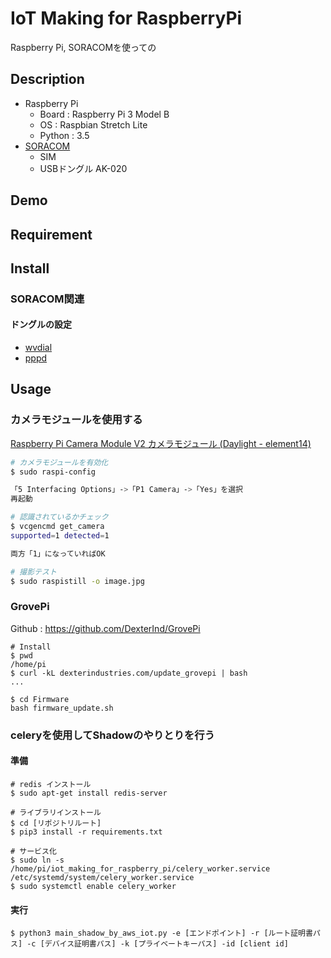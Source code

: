 IoT Making for RaspberryPi
====

Raspberry Pi, SORACOMを使っての

## Description

- Raspberry Pi
  - Board : Raspberry Pi 3 Model B
  - OS : Raspbian Stretch Lite
  - Python : 3.5
- [SORACOM](https://www.amazon.co.jp/dp/B01G1GSYHW)
  - SIM
  - USBドングル AK-020

## Demo

## Requirement

## Install

### SORACOM関連

#### ドングルの設定

- [wvdial](https://dev.soracom.io/jp/start/device_setting/#raspi_usb)
- [pppd](https://qiita.com/CLCL/items/95693f6a8daefc73ddaa)

## Usage

### カメラモジュールを使用する

[Raspberry Pi Camera Module V2 カメラモジュール (Daylight - element14)](https://www.amazon.co.jp/gp/product/B01ER2SKFS/ref=ppx_yo_dt_b_asin_title_o01_s00?ie=UTF8&psc=1)

```bash
# カメラモジュールを有効化
$ sudo raspi-config

「5 Interfacing Options」->「P1 Camera」->「Yes」を選択
再起動

# 認識されているかチェック
$ vcgencmd get_camera
supported=1 detected=1

両方「1」になっていればOK

# 撮影テスト
$ sudo raspistill -o image.jpg
```

### GrovePi

Github : https://github.com/DexterInd/GrovePi

```
# Install
$ pwd
/home/pi
$ curl -kL dexterindustries.com/update_grovepi | bash
...

$ cd Firmware
bash firmware_update.sh
```

### celeryを使用してShadowのやりとりを行う

#### 準備

```
# redis インストール
$ sudo apt-get install redis-server

# ライブラリインストール
$ cd [リポジトリルート]
$ pip3 install -r requirements.txt

# サービス化
$ sudo ln -s /home/pi/iot_making_for_raspberry_pi/celery_worker.service /etc/systemd/system/celery_worker.service
$ sudo systemctl enable celery_worker
```

#### 実行

```
$ python3 main_shadow_by_aws_iot.py -e [エンドポイント] -r [ルート証明書パス] -c [デバイス証明書パス] -k [プライベートキーパス] -id [client id]
```
